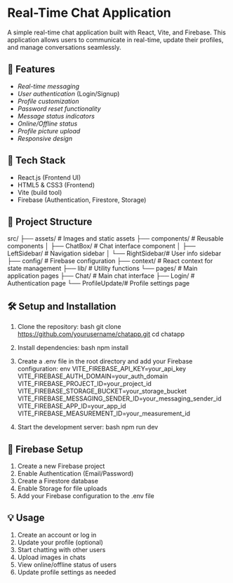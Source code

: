 # Real-Time Chat Application

A simple real-time chat application built with React, Vite, and Firebase. This application allows users to communicate in real-time, update their profiles, and manage conversations seamlessly.


## 🌟 Features

- *Real-time messaging*
- *User authentication* (Login/Signup)
- *Profile customization*
- *Password reset functionality*
- *Message status indicators*
- *Online/Offline status*
- *Profile picture upload*
- *Responsive design*

## 🚀 Tech Stack

- React.js (Frontend UI)
- HTML5 & CSS3 (Frontend)
- Vite (build tool)
- Firebase (Authentication, Firestore, Storage)


## 📁 Project Structure


src/
├── assets/          # Images and static assets
├── components/      # Reusable components
│   ├── ChatBox/     # Chat interface component
│   ├── LeftSidebar/ # Navigation sidebar
│   └── RightSidebar/# User info sidebar
├── config/          # Firebase configuration
├── context/         # React context for state management
├── lib/             # Utility functions
└── pages/           # Main application pages
    ├── Chat/        # Main chat interface
    ├── Login/       # Authentication page
    └── ProfileUpdate/# Profile settings page


## 🛠 Setup and Installation

1. Clone the repository:
bash
git clone https://github.com/yourusername/chatapp.git
cd chatapp


2. Install dependencies:
bash
npm install


3. Create a .env file in the root directory and add your Firebase configuration:
env
VITE_FIREBASE_API_KEY=your_api_key
VITE_FIREBASE_AUTH_DOMAIN=your_auth_domain
VITE_FIREBASE_PROJECT_ID=your_project_id
VITE_FIREBASE_STORAGE_BUCKET=your_storage_bucket
VITE_FIREBASE_MESSAGING_SENDER_ID=your_messaging_sender_id
VITE_FIREBASE_APP_ID=your_app_id
VITE_FIREBASE_MEASUREMENT_ID=your_measurement_id


4. Start the development server:
bash
npm run dev



## 🔑 Firebase Setup

1. Create a new Firebase project
2. Enable Authentication (Email/Password)
3. Create a Firestore database
4. Enable Storage for file uploads
5. Add your Firebase configuration to the .env file

## 💡 Usage

1. Create an account or log in
2. Update your profile (optional)
3. Start chatting with other users
4. Upload images in chats
5. View online/offline status of users
6. Update profile settings as needed